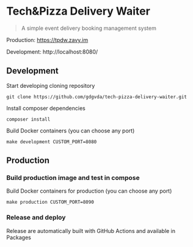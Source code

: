 # Tech&amp;Pizza Delivery Waiter

> A simple event delivery booking management system

Production: https://tpdw.zavy.im

Development: http://localhost:8080/

## Development

Start developing cloning repository

`git clone https://github.com/gdgvda/tech-pizza-delivery-waiter.git`

Install composer dependencies

`composer install`

Build Docker containers (you can choose any port)

`make development CUSTOM_PORT=8080`

## Production

### Build production image and test in compose

Build Docker containers for production (you can choose any port)

`make production CUSTOM_PORT=8090`

### Release and deploy

Release are automatically built with GitHub Actions and available in Packages

